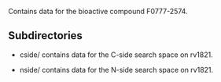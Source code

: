 Contains data for the bioactive compound F0777-2574.

## Subdirectories

- cside/ contains data for the C-side search space on rv1821.

- nside/ contains data for the N-side search space on rv1821.

